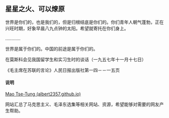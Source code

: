 ## 星星之火、可以燎原
 世界是你们的，也是我们的，但是归根结底是你们的。你们青年人朝气蓬勃，正在兴旺时期，好象早晨八九点钟的太阳。希望就寄托在你们身上。 
 
 …………
 
 世界是属于你们的。中国的前途是属于你们的。
 
 在莫斯科会见我国留学生和实习生时的谈话（一九五七年十一月十七日）

 《毛主席在苏联的言论》人民日报出版社第一四－－一五页

#### 说明

[Mao Tse-Tung (albert2357.github.io)](https://albert2357.github.io/Mao-Tse-Tung/)

网站汇总了马克思主义、毛泽东选集等相关网站、资源，希望能够对需要的网友产生帮助。
